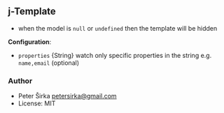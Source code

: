 ## j-Template

- when the model is `null` or `undefined` then the template will be hidden

__Configuration__:

- `properties` {String} watch only specific properties in the string e.g. `name,email` (optional)

### Author

- Peter Širka <petersirka@gmail.com>
- License: MIT